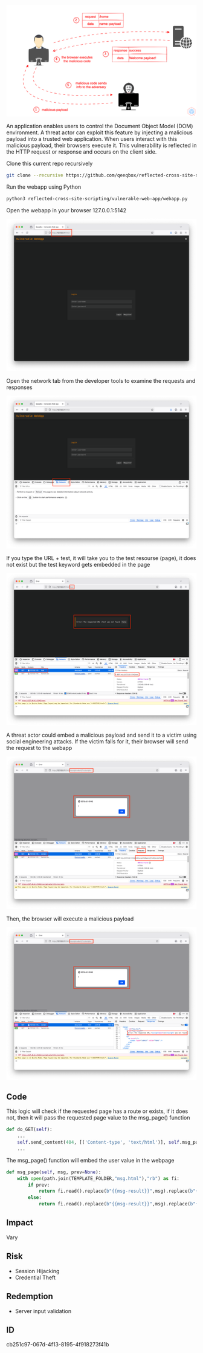 <p align="center"> <img src="https://raw.githubusercontent.com/qeeqbox/reflected-cross-site-scripting/main/content/reflected-cross-site-scripting.svg"></p>

An application enables users to control the Document Object Model (DOM) environment. A threat actor can exploit this feature by injecting a malicious payload into a trusted web application. When users interact with this malicious payload, their browsers execute it. This vulnerability is reflected in the HTTP request or response and occurs on the client side.

Clone this current repo recursively
```sh
git clone --recursive https://github.com/qeeqbox/reflected-cross-site-scripting
```
Run the webapp using Python
```sh
python3 reflected-cross-site-scripting/vulnerable-web-app/webapp.py
```
Open the webapp in your browser 127.0.0.1:5142
<p align="center"> <img src="https://raw.githubusercontent.com/qeeqbox/reflected-cross-site-scripting/main/content/1.png"></p>
Open the network tab from the developer tools to examine the requests and responses
<p align="center"> <img src="https://raw.githubusercontent.com/qeeqbox/reflected-cross-site-scripting/main/content/2.png"></p>
If you type the URL + test, it will take you to the test resourse (page), it does not exist but the test keyword gets embedded in the page
<p align="center"> <img src="https://raw.githubusercontent.com/qeeqbox/reflected-cross-site-scripting/main/content/3.png"></p>
A threat actor could embed a malicious payload and send it to a victim using social engineering attacks. If the victim falls for it, their browser will send the request to the webapp
<p align="center"> <img src="https://raw.githubusercontent.com/qeeqbox/reflected-cross-site-scripting/main/content/4.png"></p>
Then, the browser will execute a malicious payload
<p align="center"> <img src="https://raw.githubusercontent.com/qeeqbox/reflected-cross-site-scripting/main/content/5.png"></p>

## Code
This logic will check if the requested page has a route or exists, if it does not, then it will pass the requested page value to the msg_page() function
```py
def do_GET(self):
    ...
    self.send_content(404, [('Content-type', 'text/html')], self.msg_page(f"Error: The requested URL {urllib_parse.unquote(parsed_url.path)} was not found".encode("utf-8")))
    ...
```
The msg_page() function will embed the user value in the webpage
```py
def msg_page(self, msg, prev=None):
    with open(path.join(TEMPLATE_FOLDER,"msg.html"),"rb") as fi:
        if prev:
            return fi.read().replace(b"{{msg-result}}",msg).replace(b"{{msg-prev}}",prev).replace(b"{{msg-page}}",b"Return")
        else:
            return fi.read().replace(b"{{msg-result}}",msg).replace(b"{{msg-prev}}",b"/").replace(b"{{msg-page}}",b"Home")
```
 
## Impact
Vary

## Risk
- Session Hijacking
- Credential Theft

## Redemption
- Server input validation

## ID
cb251c97-067d-4f13-8195-4f918273f41b
